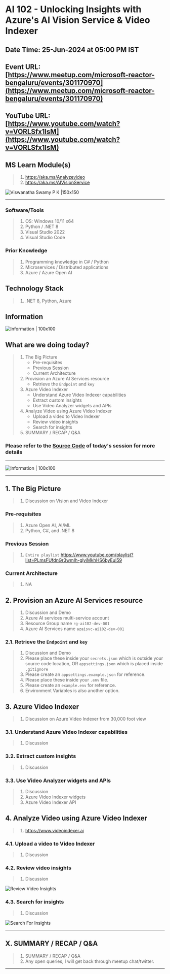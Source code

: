 # AI 102 - Unlocking Insights with Azure's AI Vision Service & Video Indexer

## Date Time: 25-Jun-2024 at 05:00 PM IST

## Event URL: [https://www.meetup.com/microsoft-reactor-bengaluru/events/301170970](https://www.meetup.com/microsoft-reactor-bengaluru/events/301170970)

## YouTube URL: [https://www.youtube.com/watch?v=VORLSfx1lsM](https://www.youtube.com/watch?v=VORLSfx1lsM)

## MS Learn Module(s)

> 1. <https://aka.ms/Analyzevideo>
> 1. <https://aka.ms/AIVisionService>

![Viswanatha Swamy P K |150x150](./Documentation/Images/ViswanathaSwamyPK.PNG)

---

### Software/Tools

> 1. OS: Windows 10/11 x64
> 1. Python / .NET 8
> 1. Visual Studio 2022
> 1. Visual Studio Code

### Prior Knowledge

> 1. Programming knowledge in C# / Python
> 1. Microservices / Distributed applications
> 1. Azure / Azure Open AI

## Technology Stack

> 1. .NET 8, Python, Azure

## Information

![Information | 100x100](../Documentation/Images/Information.PNG)

## What are we doing today?

> 1. The Big Picture
>    - Pre-requisites
>    - Previous Session
>    - Current Architecture
> 1. Provision an Azure AI Services resource
>    - Retrieve the `Endpoint` and `key`
> 1. Azure Video Indexer
>    - Understand Azure Video Indexer capabilities
>    - Extract custom insights
>    - Use Video Analyzer widgets and APIs
> 1. Analyze Video using Azure Video Indexer
>    - Upload a video to Video Indexer
>    - Review video insights
>    - Search for insights
> 1. SUMMARY / RECAP / Q&A

### Please refer to the [**Source Code**](https://github.com/vishipayyallore/aiml-2024/tree/main/ai102demos) of today's session for more details

---

![Information | 100x100](../Documentation/Images/SeatBelt.PNG)

---

## 1. The Big Picture

> 1. Discussion on Vision and Video Indexer

### Pre-requisites

> 1. Azure Open AI, AI/ML
> 1. Python, C#, and .NET 8

### Previous Session

> 1. `Entire playlist` <https://www.youtube.com/playlist?list=PLmsFUfdnGr3wmIh-glyiMkhHS6byEuI59>

### Current Architecture

> 1. NA

## 2. Provision an Azure AI Services resource

> 1. Discussion and Demo
> 1. Azure AI services multi-service account
> 1. Resource Group name `rg-ai102-dev-001`
> 1. Azure AI Services name `azaisvc-ai102-dev-001`

### 2.1. Retrieve the `Endpoint` and `key`

> 1. Discussion and Demo
> 1. Please place these inside your `secrets.json` which is outside your source code location, OR `appsettings.json` which is placed inside `.gitignore`
> 1. Please create an `appsettings.example.json` for reference.
> 1. Please place these inside your `.env` file.
> 1. Please create an `example.env` for reference.
> 1. Environment Variables is also another option.

## 3. Azure Video Indexer

> 1. Discussion on Azure Video Indexer from 30,000 foot view

### 3.1. Understand Azure Video Indexer capabilities

> 1. Discussion

### 3.2. Extract custom insights

> 1. Discussion

### 3.3. Use Video Analyzer widgets and APIs

> 1. Discussion
> 1. Azure Video Indexer widgets
> 1. Azure Video Indexer API

## 4. Analyze Video using Azure Video Indexer

> 1. <https://www.videoindexer.ai>

### 4.1. Upload a video to Video Indexer

> 1. Discussion

### 4.2. Review video insights

> 1. Discussion

![Review Video Insights](Documentation/Images/ReviewVideoInsights.PNG)

### 4.3. Search for insights

> 1. Discussion

![Search For Insights](Documentation/Images/SearchForInsights.PNG)

---

## X. SUMMARY / RECAP / Q&A

> 1. SUMMARY / RECAP / Q&A
> 2. Any open queries, I will get back through meetup chat/twitter.

---
